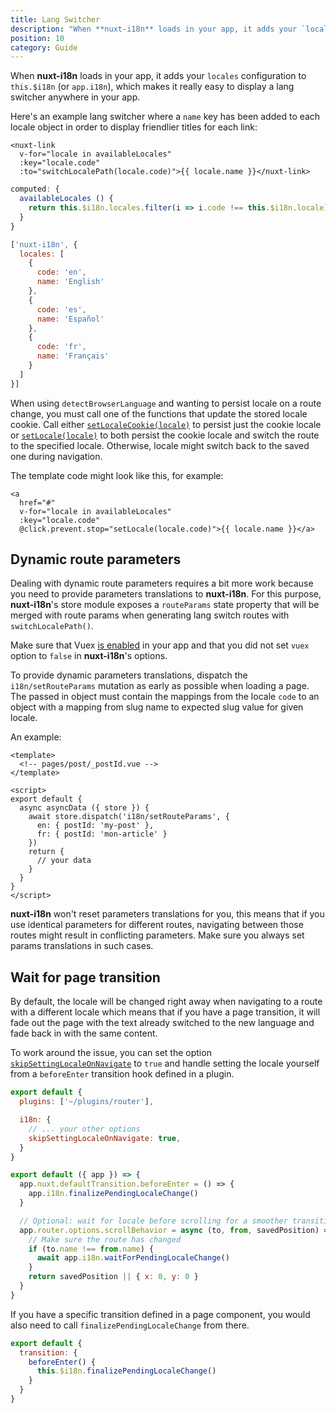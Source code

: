 ```yaml
---
title: Lang Switcher
description: "When **nuxt-i18n** loads in your app, it adds your `locales` configuration to `this.$i18n` (or `app.i18n`), which makes it really easy to display a lang switcher anywhere in your app."
position: 10
category: Guide
---
```


When **nuxt-i18n** loads in your app, it adds your `locales` configuration to `this.$i18n` (or `app.i18n`), which makes it really easy to display a lang switcher anywhere in your app.

Here's an example lang switcher where a `name` key has been added to each locale object in order to display friendlier titles for each link:

```vue
<nuxt-link
  v-for="locale in availableLocales"
  :key="locale.code"
  :to="switchLocalePath(locale.code)">{{ locale.name }}</nuxt-link>
```

```js
computed: {
  availableLocales () {
    return this.$i18n.locales.filter(i => i.code !== this.$i18n.locale)
  }
}
```

```js {}[nuxt.config.js]
['nuxt-i18n', {
  locales: [
    {
      code: 'en',
      name: 'English'
    },
    {
      code: 'es',
      name: 'Español'
    },
    {
      code: 'fr',
      name: 'Français'
    }
  ]
}]
```

<alert type="info">

When using `detectBrowserLanguage` and wanting to persist locale on a route change, you must call one of the functions that update the stored locale cookie. Call either [`setLocaleCookie(locale)`](/api#setlocalecookie) to persist just the cookie locale or [`setLocale(locale)`](/api#setlocale) to both persist the cookie locale and switch the route to the specified locale. Otherwise, locale might switch back to the saved one during navigation.

</alert>


The template code might look like this, for example:
```vue
<a
  href="#"
  v-for="locale in availableLocales"
  :key="locale.code"
  @click.prevent.stop="setLocale(locale.code)">{{ locale.name }}</a>
```

## Dynamic route parameters

Dealing with dynamic route parameters requires a bit more work because you need to provide parameters translations to **nuxt-i18n**. For this purpose, **nuxt-i18n**'s store module exposes a `routeParams` state property that will be merged with route params when generating lang switch routes with `switchLocalePath()`.

<alert type="warning">

Make sure that Vuex [is enabled](https://nuxtjs.org/guides/directory-structure/store) in your app and that you did not set `vuex` option to `false` in **nuxt-i18n**'s options.

</alert>

To provide dynamic parameters translations, dispatch the `i18n/setRouteParams` mutation as early as possible when loading a page. The passed in object must contain the mappings from the locale `code` to an object with a mapping from slug name to expected slug value for given locale.

An example:

```vue
<template>
  <!-- pages/post/_postId.vue -->
</template>

<script>
export default {
  async asyncData ({ store }) {
    await store.dispatch('i18n/setRouteParams', {
      en: { postId: 'my-post' },
      fr: { postId: 'mon-article' }
    })
    return {
      // your data
    }
  }
}
</script>
```

<alert type="info">

**nuxt-i18n** won't reset parameters translations for you, this means that if you use identical parameters for different routes, navigating between those routes might result in conflicting parameters. Make sure you always set params translations in such cases.

</alert>

## Wait for page transition

By default, the locale will be changed right away when navigating to a route with a different locale which means that if you have a page transition, it will fade out the page with the text already switched to the new language and fade back in with the same content.

To work around the issue, you can set the option [`skipSettingLocaleOnNavigate`](./options-reference#skipsettinglocaleonnavigate) to `true` and handle setting the locale yourself from a `beforeEnter` transition hook defined in a plugin.

```js {}[nuxt.config.js]
export default {
  plugins: ['~/plugins/router'],

  i18n: {
    // ... your other options
    skipSettingLocaleOnNavigate: true,
  }
}
```

```js {}[~/plugins/router.js]
export default ({ app }) => {
  app.nuxt.defaultTransition.beforeEnter = () => {
    app.i18n.finalizePendingLocaleChange()
  }

  // Optional: wait for locale before scrolling for a smoother transition
  app.router.options.scrollBehavior = async (to, from, savedPosition) => {
    // Make sure the route has changed
    if (to.name !== from.name) {
      await app.i18n.waitForPendingLocaleChange()
    }
    return savedPosition || { x: 0, y: 0 }
  }
}
```

If you have a specific transition defined in a page component, you would also need to call `finalizePendingLocaleChange` from there.

```js {}[~/pages/foo.vue]
export default {
  transition: {
    beforeEnter() {
      this.$i18n.finalizePendingLocaleChange()
    }
  }
}
```
